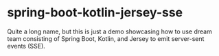 # spring-boot-kotlin-jersey-sse

Quite a long name, but this is just a demo showcasing how to use dream team consisting of Spring Boot, Kotlin, and Jersey to emit server-sent events (SSE).

